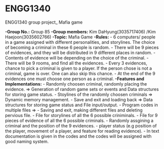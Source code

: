 # ENGG1340
ENGG1340 group project_ Mafia game

**-Group No.:** Group 85
**-Group members:** Kim DaHyung(3035717406) /Kim Haejoon(3035602766)
**-Topic:** Mafia Game
**-Rules:**
    - 6 computers/ people in a game assigned with different personalities, and storylines. The choice of becoming a criminal in these 6 people is random.
    - There will be 9 pieces of evidences, and they will be distributed in 9 different places in random.
    - Contents of evidence will be depending on the choice of the criminal.
    - There will be 9 rooms, and find all the evidences. 
    - Every 3 evidences, chance to pick a criminal is given to a player. If the person chose is not a criminal, game is over. One can also skip this chance.
    - At the end of the 9 evidences one must choose one person as a criminal. 
**-Features and Implementations:**
    - Randomly choosen criminal, randomly placing the evidence. => Generation of random game sets or events and Data structures for storing game status.
    - Stoylines of the randomly choosen criminals => Dynamic memory management.
    - Save and exit and loading back => Data structures for storing game status and File input/output.
    - Program codes in multiple files =>
        - Saving and exit, making different files and deleting pervious file.
        - File for storylines of all the 6 possible criniminals. 
        - File for 9 pieces of evidence of all the 6 possible criminals.
        - Randomly assgining a criminal and the position of the 9 evidences.
        - player status (e.g position of the player, movement of a player, and feature for reading evidence). 
    - In text documentation is given in the codes and the codes will be assigned with good naming system. 

